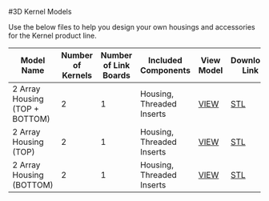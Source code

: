 #3D Kernel Models

Use the below files to help you design your own housings and accessories for the Kernel product line.

|**Model Name**| **Number of Kernels** | **Number of Link Boards**    | **Included Components**  | **View Model** |**Download Link** | **Comments** |
|----|-----------------------|------------------------------|--------------------------|----------------|------------------|--------------|
| 2 Array Housing (TOP + BOTTOM)| 2                     | 1                            | Housing, Threaded Inserts|  [VIEW]()      | [STL](http://docs.peauproductions.com/kernel/3d_models/2_kernel_housing_assem.stl)                 |              |
| 2 Array Housing (TOP)| 2                     | 1                            | Housing, Threaded Inserts|  [VIEW]()      | [STL](http://docs.peauproductions.com/kernel/3d_models/2_kernel_top.stl)                 |              |
| 2 Array Housing (BOTTOM)| 2                     | 1                            | Housing, Threaded Inserts|  [VIEW]()      | [STL](http://docs.peauproductions.com/kernel/3d_models/2_kernel_bottom.stl)                 |              |



  



































